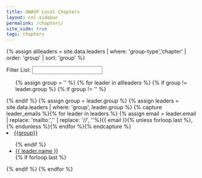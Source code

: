 ```yaml
---
title: OWASP Local Chapters
layout: col-sidebar
permalink: /chapters/
site_side: true
tags: chapters
---
```


<!-- rebuild 1 -->

{% assign allleaders = site.data.leaders | where: 'group-type','chapter' | order: 'group' | sort: 'group' %}
<p>
<div>
<label for='leaders-filter'>Filter List:</label>
<input type='text' id='leaders-filter'>
</div>
<section id='leaders-list'>
<ul>
  {% assign group = '' %}
  {% for leader in allleaders %}
    {% if group != leader.group %}
      {% if group != '' %}
      </ul>
      {% endif %}
      {% assign group = leader.group %}
      {% assign leaders = site.data.leaders | where: 'group', leader.group %}
      {% capture leader_emails %}{% for leader in leaders %} {% assign email = leader.email | replace: 'mailto:','' | replace: '//', ''%}{{ email }}{% unless forloop.last %},{% endunless %}{% endfor %}{% endcapture %}
      <li><a href="{{leader.group_url}}">{{group}}</a><a href='mailto:{{leader_emails | strip}}' style='padding-left:1em;' title='Mail the leaders'><i class="fa fa-envelope" style='color:lightblue;'></i></a></li>
      <ul>
    {% endif %}
    <li><a href='mailto:{{ leader.email | replace: "mailto://", "mailto:" }}' target="_blank">{{ leader.name }}</a></li>
    {% if forloop.last %}
    </ul>
    {% endif %}
  {% endfor %}
</ul>
</section>

<script type='text/javascript'>
    var all = "{{ allleaders | jsonify | replace: '"', '\"' }}";
    var leaders = JSON.parse(all);
    leaders = leaders.sort(function (a, b) {
      if(a.group > b.group) 
        return 1;
      else if(b.group > a.group)
        return -1;
      else
        return 0; 
    });

    function getLeaderEmailsForGroup(inleaders, group_name){
        var emails = 'mailto:';
        for(x = 0; x < inleaders.length; x++)
        {
          if(inleaders[x].group == group_name)
          {
            emails += inleaders[x].email.replace('mailto://','').replace('mailto:','');
            emails += ",";
          }
        }
        emails = emails.substring(0, emails.length - 1);
        return emails;
    }
    
    $("#leaders-filter").keyup(function(e) {
        var code = e.keyCode ? e.keyCode : e.which;
      
        if (code == 13) {  // Enter keycode
            var filter = $('#leaders-filter').val();
            filter = filter.toLowerCase();
            var fleaders = []; 
            
              for(i = 0; i < leaders.length; i++){
                var group = leaders[i].group.toLowerCase();
                var email = leaders[i].email.toLowerCase();
                var name = leaders[i].name.toLowerCase();
                if(filter == '' || group.indexOf(filter) > -1 || email.indexOf(filter) > -1 || name.indexOf(filter) > -1)
                {
                  fleaders.push(leaders[i]);
                }
              }

            
            var html = "<ul>";
            var group = '';
            for(i = 0; i < fleaders.length; i++){
                email = fleaders[i].email;
                name = fleaders[i].name;
                if(group != fleaders[i].group)
                {
                  if(group != '')
                    html += "</ul>";

                  group = fleaders[i].group;
                  group_url = fleaders[i].group_url;
                  emails = getLeaderEmailsForGroup(fleaders, group);
                  html += "<li><a href='" + group_url + "'>";
                  html += group + "</a><a href='" + emails;
                  html += "' style='padding-left:1em;' title='Mail the leaders'><i class='fa fa-envelope' style='color:lightblue;'></i></a></li>";
                  html += '<ul>';
                }
                html += "<li><a href='mailto:" + email + "' target=\"_blank\">" + name + "</a></li>";
            }
            html += "</ul>";
            $('#leaders-list').html(html);
          }
      });
</script>
